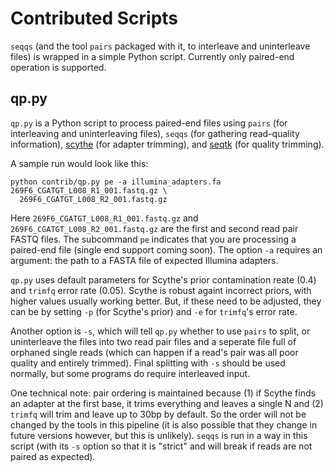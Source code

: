 # Contributed Scripts

`seqqs` (and the tool `pairs` packaged with it, to interleave and
uninterleave files) is wrapped in a simple Python script. Currently
only paired-end operation is supported.

## qp.py

`qp.py` is a Python script to process paired-end files using `pairs`
(for interleaving and uninterleaving files), `seqqs` (for gathering
read-quality information),
[scythe](https://github.com/vsbuffalo/scythe) (for adapter trimming),
and [seqtk](https://github.com/lh3/seqtk) (for quality trimming).

A sample run would look like this:

    python contrib/qp.py pe -a illumina_adapters.fa 269F6_CGATGT_L008_R1_001.fastq.gz \
	  269F6_CGATGT_L008_R2_001.fastq.gz

Here `269F6_CGATGT_L008_R1_001.fastq.gz` and
`269F6_CGATGT_L008_R2_001.fastq.gz` are the first and second read pair
FASTQ files. The subcommand `pe` indicates that you are processing a
paired-end file (single end support coming soon). The option `-a`
requires an argument: the path to a FASTA file of expected Illumina
adapters.

`qp.py` uses default parameters for Scythe's prior contamination reate
(0.4) and `trimfq` error rate (0.05). Scythe is robust againt
incorrect priors, with higher values usually working better. But, if
these need to be adjusted, they can be by setting `-p` (for Scythe's
prior) and `-e` for `trimfq`'s error rate.

Another option is `-s`, which will tell `qp.py` whether to use `pairs`
to split, or uninterleave the files into two read pair files and a
seperate file full of orphaned single reads (which can happen if a
read's pair was all poor quality and entirely trimmed). Final
splitting with `-s` should be used normally, but some programs do
require interleaved input.

One technical note: pair ordering is maintained because (1) if Scythe
finds an adapter at the first base, it trims everything and leaves a
single N and (2) `trimfq` will trim and leave up to 30bp by
default. So the order will not be changed by the tools in this
pipeline (it is also possible that they change in future versions
however, but this is unlikely). `seqqs` is run in a way in this script
(with its `-s` option so that it is "strict" and will break if reads
are not paired as expected).


